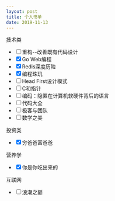 ```yaml
---
layout: post
title: 个人书单
date: 2019-11-13
---
```


技术类

*   <input type="checkbox">重构--改善既有代码设计
*   <input type="checkbox" checked>Go Web编程
*   <input type="checkbox" checked>Redis深度历险
*   <input type="checkbox" checked>编程珠玑
*   <input type="checkbox">Head First设计模式
*   <input type="checkbox">C和指针
*   <input type="checkbox">编码：隐匿在计算机软硬件背后的语言
*   <input type="checkbox">代码大全
*   <input type="checkbox">极客与团队
*   <input type="checkbox">数学之美

投资类

*   <input type="checkbox" checked>穷爸爸富爸爸

营养学

*   <input type="checkbox" checked>你是你吃出来的

互联网

*   <input type="checkbox">浪潮之巅